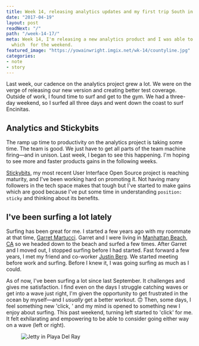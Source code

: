 ```yaml
---
title: Week 14, releasing analytics updates and my first trip South in 2017
date: "2017-04-19"
layout: post
readNext: "/"
path: "/week-14-17/"
meta: Week 14, I'm releasing a new analytics product and I was able to stay in Encinitas
  which  for the weekend.
featured_image: "https://yowainwright.imgix.net/wk-14/countyline.jpg"
categories:
- note
- story
---
```


Last week, our cadence on the analytics project grew a lot. We were on the verge of releasing our new version and creating better test coverage.
Outside of work, I found time to surf and get to the gym. We had a three-day weekend, so I surfed all three days and went down the coast to surf Encinitas.

## Analytics and Stickybits

The ramp up time to productivity on the analytics project is taking some time. The team is good. We just have to get all parts of the team machine firing—and in unison. Last week, I began to see this happening. I'm hoping to see more and faster products gains in the following weeks. 

[Stickybits](https://github.com/dollarshaveclub/stickybits), my most recent User Interface Open Source project is reaching maturity, and I've been working hard on promoting it. Not having many followers in the tech space makes that tough but I've started to make gains which are good because I've put some time in understanding `position: sticky` and thinking about its benefits.

## I've been surfing a lot lately

Surfing has been great for me. I started a few years ago with my roommate at that time, [Garret Martucci](http://garretmartucci.com/). Garret and I were living in [Manhattan Beach, CA](https://en.wikipedia.org/wiki/Manhattan_Beach,_California) so we headed down to the beach and surfed a few times. After Garret and I moved out, I stopped surfing before I had started. Fast forward a few years, I met my friend and co-worker [Justin Berg](http://justinintime.com/). We started meeting before work and surfing. Before I knew it, I was going surfing as much as I could. 

As of now, I've been surfing a lot since last September. It challenges and gives me satisfaction. I find even on the days I struggle catching waves or get into a wave just right, I'm given the opportunity to get frustrated in the ocean by myself—and I _usually_ get a better workout. 🙃 Then, some days, I feel something new 'click, ' and my mind is opened to something new I enjoy about surfing. This past weekend, turning left started to 'click' for me. It felt exhilarating and empowering to be able to consider going either way on a wave (left or right).

<figure>
  <img src="https://yowainwright.imgix.net/wk-14/carlsbad-1.jpg?w=800&h=800&crop=focalpoint&auto=format" alt="Jetty in Playa Del Ray" />
</figure>







